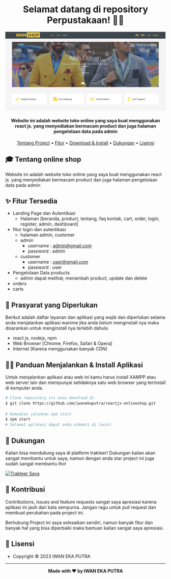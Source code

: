 <h1 align="center">Selamat datang di repository Perpustakaan! 👋🏻</h1>

![wanime-preview](https://github.com/iwanekaputra/reactjs-onlineshop/blob/main/onlineshop.png?raw=true)

<p></p>

<h4 align="center">Website ini adalah website toko online yang saya buat menggunakan react js. yang menyediakan bermacam product dan juga halaman pengelolaan data pada admin


</h4>

<p></p>


<p align="center">
  <a href="#tentang">Tentang Project</a> •
  <a href="#fitur">Fitur</a> •
  <a href="#download">Download & Install</a> •
  <a href="#dukungan">Dukungan</a> •
  <a href="#lisensi">Lisensi</a>
</p>

<p></p>

<h2 id="tentang">🎓 Tentang online shop</h2>

Website ini adalah website toko online yang saya buat menggunakan react js. yang menyediakan bermacam product dan juga halaman pengelolaan data pada admin

<p></p>

<h2 id="fitur">✨ Fitur Tersedia</h2>

- Landing Page dan Autentikasi
  - Halaman [beranda, product, tentang, faq kontak, cart, order, login, register, admin, dashboard]
- fitur login dan autentikasi 
  - halaman admin, customer
  - admin
    - username : admin@gmail.com
    - password : admin
  - customer
    - username : user@gmail.com
    - password : user
- Pengelolaan Data products
  - admin dapat melihat, menambah product, update dan delete
- orders
- carts
<p></p>

<p></p>

<h2 id="syarat">💾 Prasyarat yang Diperlukan</h2>

Berikut adalah daftar layanan dan aplikasi yang wajib dan diperlukan selama anda menjalankan aplikasi wanime jika anda belum menginstall nya maka disarankan untuk menginstall nya terlebih dahulu

- react js, nodejs, npm
- Web Browser [Chrome, Firefox, Safari & Opera]
- Internet [Karena menggunakan banyak CDN]

<p></p>

<h2 id="download">🐱‍💻 Panduan Menjalankan & Install Aplikasi</h2>

Untuk menjalankan aplikasi atau web ini kamu harus install XAMPP atau web server lain dan mempunyai setidaknya satu web browser yang terinstall di komputer anda.

```bash
# Clone repository ini atau download di
$ git clone https://github.com/iwanekaputra/reactjs-onlineshop.git

# Kemudian jalankan npm start
$ npm start
# Selamat aplikasi dapat anda nikmati di local!
```
<p></p>

<h2 id="dukungan">💌 Dukungan</h2>

Kalian bisa mendukung saya di platform trakteer! Dukungan kalian akan sangat membantu untuk saya, namun dengan anda star project ini juga sudah sangat membantu lho!

<p></p>

<a href="https://trakteer.id/iwanekaputra" target="_blank"><img id="wse-buttons-preview" src="https://cdn.trakteer.id/images/embed/trbtn-red-5.png" height="40" style="border:0px;height:40px;" alt="Trakteer Saya"></a>

<p></p>

<h2 id="kontribusi">🤝 Kontribusi</h2>

Contributions, issues and feature requests sangat saya apresiasi karena aplikasi ini jauh dari kata sempurna. Jangan ragu untuk pull request dan membuat perubahan pada project ini.

Berhubung Project ini saya selesaikan sendiri, namun banyak fitur dan banyak hal yang bisa diperbaiki maka bantuan kalian sangat saya apresiasi.

<p></p>

<h2 id="lisensi">📝 Lisensi</h2>

- Copyright © 2023 IWAN EKA PUTRA

---

**<p align="center">Made with ❤️ by IWAN EKA PUTRA</p>**
